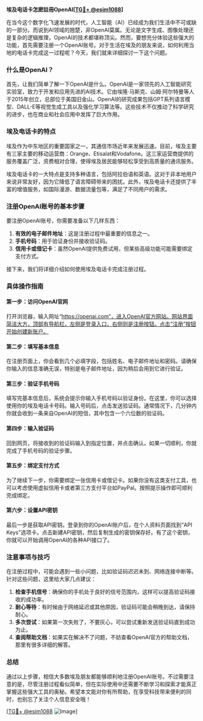 **埃及电话卡怎麽註冊OpenAI[[TG💪+ @esim1088](https://t.me/s/esim1088)]**

在当今这个数字化飞速发展的时代，人工智能（AI）已经成为我们生活中不可或缺的一部分。而说到AI领域的翘楚，非OpenAI莫属。无论是文字生成、图像处理还是复杂的逻辑推理，OpenAI的技术都堪称顶尖。然而，要想充分体验这些强大的功能，首先需要注册一个OpenAI账号。对于生活在埃及的朋友来说，如何利用当地的电话卡完成这一过程呢？今天，我们就来详细探讨一下这个问题。

### 什么是OpenAI？

首先，让我们简单了解一下OpenAI是什么。OpenAI是一家领先的人工智能研究实验室，致力于开发和应用先进的AI技术。它由埃隆·马斯克、山姆·阿尔特曼等人于2015年创立，总部位于美国旧金山。OpenAI的研究成果包括GPT系列语言模型、DALL-E等视觉生成工具以及强化学习算法等。这些技术不仅推动了科学研究的进步，也在商业和社会应用中发挥了巨大作用。

### 埃及电话卡的特点

埃及作为中东地区的重要国家之一，其通信市场近年来发展迅速。目前，埃及主要有三家主要的移动运营商：Orange、Etisalat和Vodafone。这三家运营商提供的服务覆盖广泛，资费相对合理，使得埃及居民能够轻松享受到高质量的通讯服务。

埃及电话卡的一大特点是支持多种语言，包括阿拉伯语和英语。这对于非本地用户来说非常友好，因为它降低了语言障碍带来的困扰。此外，埃及电话卡还提供了丰富的增值服务，如国际漫游、数据流量包等，满足了不同用户的需求。

### 注册OpenAI账号的基本步骤

要注册OpenAI账号，你需要准备以下几样东西：

1. **有效的电子邮件地址**：这是注册过程中最重要的信息之一。
2. **手机号码**：用于验证身份并接收验证码。
3. **信用卡或借记卡**：虽然OpenAI提供免费试用，但某些高级功能可能需要绑定支付方式。

接下来，我们将详细介绍如何使用埃及电话卡完成注册过程。

### 具体操作指南

#### 第一步：访问OpenAI官网

打开浏览器，输入网址“https://openai.com”，进入OpenAI官方网站。网站界面简洁大方，顶部有导航栏，左侧是登录入口，右侧则是注册按钮。点击“注册”按钮开始创建新账户。

#### 第二步：填写基本信息

在注册页面上，你会看到几个必填字段，包括姓名、电子邮件地址和密码。请确保你输入的信息准确无误，特别是电子邮件地址，因为稍后会用到它进行验证。

#### 第三步：验证手机号码

填写完基本信息后，系统会提示你输入手机号码以验证身份。在这里，你可以选择使用你的埃及电话卡号码。输入号码后，点击发送验证码。通常情况下，几分钟内你就会收到一条来自OpenAI的短信，其中包含一个六位数的验证码。

#### 第四步：输入验证码

回到网页，将接收到的验证码输入到指定位置，并点击确认。如果一切顺利，你就完成了手机号码的验证步骤。

#### 第五步：绑定支付方式

为了继续下一步，你需要绑定一张信用卡或借记卡。如果你没有这类支付工具，也可以考虑使用虚拟信用卡或者第三方支付平台如PayPal。按照提示操作即可顺利完成绑定。

#### 第六步：设置API密钥

最后一步是获取API密钥。登录到你的OpenAI账户后，在个人资料页面找到“API Keys”选项卡。点击新建API密钥，然后复制生成的密钥保存好。有了这个密钥，你就可以开始调用OpenAI的各种API接口了。

### 注意事项与技巧

在注册过程中，可能会遇到一些小问题，比如验证码迟迟未到、网络连接中断等。针对这些问题，这里给大家几点建议：

1. **检查手机信号**：确保你的手机处于良好的信号范围内，这样可以提高验证码接收的成功率。
2. **耐心等待**：有时候由于网络延迟或其他原因，验证码可能会稍晚到达，请保持耐心。
3. **多次尝试**：如果第一次失败了，不要灰心，可以尝试重新发送验证码直到成功为止。
4. **查阅帮助文档**：如果实在解决不了问题，不妨查看OpenAI官方的帮助文档，那里有很多详细的解答。

### 总结

通过以上步骤，相信大多数埃及朋友都能够顺利地注册OpenAI账号。不过需要注意的是，尽管注册过程看似简单，但在实际使用中还需要不断学习和探索才能真正掌握这些强大工具的奥秘。希望本文能对你有所帮助，在享受科技带来便利的同时，也别忘了关注个人信息安全哦！

[[TG💪+ @esim1088](https://t.me/s/esim1088) ![Image](https://i.postimg.cc/4NQfJmqS/Snipaste-2025-05-13-00-14-12.png)]